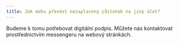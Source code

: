 ```yaml
---
title: Jak mohu převést nezaplacený zůstatek na jiný účet?
---
```


Budeme k tomu potřebovat digitální podpis. Můžete nás kontaktovat prostřednictvím messengeru na webový stránkách.